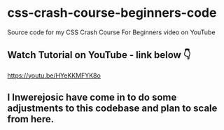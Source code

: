 # css-crash-course-beginners-code
Source code for my CSS Crash Course For Beginners video on YouTube

## Watch Tutorial on YouTube - link below 👇
https://youtu.be/HYeKKMFYK8o

## I Inwerejosic have come in to do some adjustments to this codebase and plan to scale from here.
